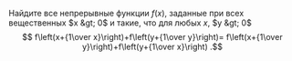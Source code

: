 Найдите все непрерывные функции $f(x)$, заданные при всех 
вещественных $x &gt; 0$ и такие, что для любых $x$, $y  &gt;  0$ 
$$ f\left(x+{1\over x}\right)+f\left(y+{1\over y}\right)=
f\left(x+{1\over y}\right)+f\left(y+{1\over x}\right) .$$